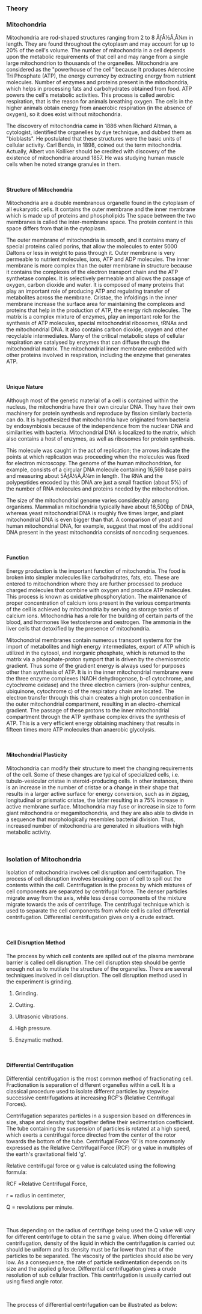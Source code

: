 ### Theory
 
### Mitochondria
 
Mitochondria are rod-shaped structures ranging from 2 to 8 ÃƒÅ½Ã‚Â¼m in length. They are found throughout the cytoplasm and may account for up to 20% of the cell's volume. The number of mitochondria in a cell depends upon the metabolic requirements of that cell and may range from a single large mitochondrion to thousands of the organelles. Mitochondria are considered as the "powerhouse of the cell" because It produces Adenosine Tri Phosphate (ATP), the energy currency by extracting energy from nutrient molecules. Number of enzymes and proteins present in the mitochondria, which helps in processing fats and carbohydrates obtained from food. ATP powers the cell's metabolic activities. This process is called aerobic respiration, that is the reason for animals breathing oxygen. The cells in the higher animals obtain energy from anaerobic respiration (in the absence of oxygen), so it does exist without mitochondria.

The discovery of mitochondria came in 1886 when Richard Altman, a cytologist, identified the organelles by dye technique, and dubbed them as "bioblasts". He postulated that these structures were the basic units of cellular activity. Carl Benda, in 1898, coined out the term mitochondria. Actually, Albert von Kolliker should be credited with discovery of the existence of mitochondria around 1857. He was studying human muscle cells when he noted strange granules in them.

&nbsp;

#### Structure of Mitochondria
Mitochondria are a double membranous organelle found in the cytoplasm of all eukaryotic cells. It contains the outer membrane and the inner membrane which is made up of proteins and phospholipids The space between the two membranes is called the inter-membrane space. The protein content in this space differs from that in the cytoplasm.

The outer membrane of mitochondria is smooth, and it contains many of special proteins called porins, that allow the molecules to enter 5000 Daltons or less in weight to pass through it. Outer membrane is very permeable to nutrient molecules, ions, ATP and ADP molecules. The inner membrane is more complex than the outer membrane in structure because it contains the complexes of the electron transport chain and the ATP synthetase complex. It is selectively permeable and allows the passage of oxygen, carbon dioxide and water. It is composed of many proteins that play an important role of producing ATP and regulating transfer of metabolites across the membrane. Cristae, the infoldings in the inner membrane increase the surface area for maintaining the complexes and proteins that help in the production of ATP, the energy rich molecules. The matrix is a complex mixture of enzymes, play an important role for the synthesis of ATP molecules, special mitochondrial ribosomes, tRNAs and the mitochondrial DNA. It also contains carbon dioxide, oxygen and other recyclable intermediates. Many of the critical metabolic steps of cellular respiration are catalysed by enzymes that can diffuse through the mitochondrial matrix. The mitochondrial inner membrane embedded with other proteins involved in respiration, including the enzyme that generates ATP.

&nbsp;

#### Unique Nature
 
Although most of the genetic material of a cell is contained within the nucleus, the mitochondria have their own circular DNA. They have their own machinery for protein synthesis and reproduce by fission similarly bacteria can do. It is hypothesized that mitochondria have originated from bacteria by endosymbiosis because of the independence from the nuclear DNA and similarities with bacteria. Mitochondrial DNA is localized to the matrix, which also contains a host of enzymes, as well as ribosomes for protein synthesis.


This molecule was caught in the act of replication; the arrows indicate the points at which replication was proceeding when the molecules was fixed for electron microscopy. The genome of the human mitochondrion, for example, consists of a circular DNA molecule containing 16,569 base pairs and measuring about 5ÃƒÅ½Ã‚Â¼m in length. The RNA and the polypeptides encoded by this DNA are just a small fraction (about 5%) of the number of RNA molecules and proteins needed by the mitochondrion.


The size of the mitochondrial genome varies considerably among organisms. Mammalian mitochondria typically have about 16,500bp of DNA, whereas yeast mitochondrial DNA is roughly five times larger, and plant mitochondrial DNA is even bigger than that. A comparison of yeast and human mitochondrial DNA, for example, suggest that most of the additional DNA present in the yeast mitochondria consists of noncoding sequences.

&nbsp;
 
#### Function
 
Energy production is the important function of mitochondria. The food is broken into simpler molecules like carbohydrates, fats, etc. These are entered to mitochondrion where they are further processed to produce charged molecules that combine with oxygen and produce ATP molecules. This process is known as oxidative phosphorylation. The maintenance of proper concentration of calcium ions present in the various compartments of the cell is achieved by mitochondria by serving as storage tanks of calcium ions. Mitochondria has a role for the building of certain parts of the blood, and hormones like testosterone and oestrogen. The ammonia in the liver cells that detoxified by the presence of mitochondria.
 
Mitochondrial membranes contain numerous transport systems for the import of metabolites and high energy intermediates, export of ATP which is utilized in the cytosol, and inorganic phosphate, which is returned to the matrix via a phosphate-proton symport that is driven by the chemiosmotic gradient. Thus some of the gradient energy is always used for purposes other than synthesis of ATP. It is in the inner mitochondrial membrane were the three enzyme complexes (NADH dehydrogenase, b-c1 cytochrome, and cytochrome oxidase) and the three electron carriers (iron-sulphur centres, ubiquinone, cytochrome c) of the respiratory chain are located. The electron transfer through this chain creates a high proton concentration in the outer mitochondrial compartment, resulting in an electro-chemical gradient. The passage of these protons to the inner mitochondrial compartment through the ATP synthase complex drives the synthesis of ATP. This is a very efficient energy obtaining machinery that results in fifteen times more ATP molecules than anaerobic glycolysis.

&nbsp;
 
#### Mitochondrial Plasticity
 
Mitochondria can modify their structure to meet the changing requirements of the cell. Some of these changes are typical of specialized cells, i.e. tubulo-vesicular cristae in steroid-producing cells. In other instances, there is an increase in the number of cristae or a change in their shape that results in a larger active surface for energy conversion, such as in zigzag, longitudinal or prismatic cristae, the latter resulting in a 75% increase in active membrane surface. Mitochondria may fuse or increase in size to form giant mitochondria or megamitochondria, and they are also able to divide in a sequence that morphologically resembles bacterial division. Thus, increased number of mitochondria are generated in situations with high metabolic activity.

&nbsp;

### Isolation of Mitochondria
 
Isolation of mitochondria involves cell disruption and centrifugation. The process of cell disruption involves breaking open of cell to spill out the contents within the cell. Centrifugation is the process by which mixtures of cell components are separated by centrifugal force. The denser particles migrate away from the axis, while less dense components of the mixture migrate towards the axis of centrifuge. The centrifugal technique which is used to separate the cell components from whole cell is called differential centrifugation. Differential centrifugation gives only a crude extract.

&nbsp;
 
#### Cell Disruption Method
 
The process by which cell contents are spilled out of the plasma membrane barrier is called cell disruption. The cell disruption step should be gentle enough not as to mutilate the structure of the organelles. There are several techniques involved in cell disruption. The cell disruption method used in the experiment is grinding.

1.	Grinding.

2.	Cutting.

3.	Ultrasonic vibrations.

4.	High pressure.

5.	Enzymatic method.

&nbsp;
 
#### Differential Centrifugation
 
Differential centrifugation is the most common method of fractionating cell. Fractionation is separation of different organelles within a cell. It is a classical procedure used to isolate different particles by stepwise successive centrifugations at increasing RCF's (Relative Centrifugal Forces).

Centrifugation separates particles in a suspension based on differences in size, shape and density that together define their sedimentation coefficient. The tube containing the suspension of particles is rotated at a high speed, which exerts a centrifugal force directed from the center of the rotor towards the bottom of the tube. Centrifugal Force 'G' is more commonly expressed as the Relative Centrifugal Force (RCF) or g value in multiples of the earth's gravitational field 'g'.
 
Relative centrifugal force or g value is calculated using the following formula:
 
 
 

RCF =Relative Centrifugal Force,

r = radius in centimeter,

Q = revolutions per minute.

&nbsp;
 
Thus depending on the radius of centrifuge being used the Q value will vary for different centrifuge to obtain the same g value. When doing differential centrifugation, density of the liquid in which the centrifugation is carried out should be uniform and its density must be far lower than that of the particles to be separated. The viscosity of the particles should also be very low. As a consequence, the rate of particle sedimentation depends on its size and the applied g force. Differential centrifugation gives a crude resolution of sub cellular fraction. This centrifugation is usually carried out using fixed angle rotor.

&nbsp;
 
The process of differential centrifugation can be illustrated as below:

